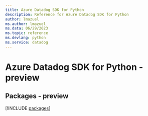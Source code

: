 ```yaml
---
title: Azure Datadog SDK for Python
description: Reference for Azure Datadog SDK for Python
author: lmazuel
ms.author: lmazuel
ms.data: 06/29/2023
ms.topic: reference
ms.devlang: python
ms.service: datadog
---
```

# Azure Datadog SDK for Python - preview
## Packages - preview
[!INCLUDE [packages](datadog-index.md)]